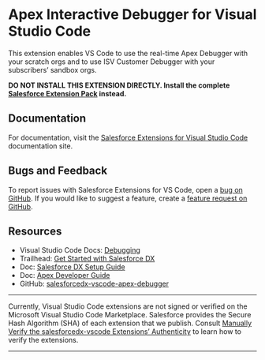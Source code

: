 # Apex Interactive Debugger for Visual Studio Code

This extension enables VS Code to use the real-time Apex Debugger with your scratch orgs and to use ISV Customer Debugger with your subscribers’ sandbox orgs.

**DO NOT INSTALL THIS EXTENSION DIRECTLY. Install the complete [Salesforce Extension Pack](https://marketplace.visualstudio.com/items?itemName=salesforce.salesforcedx-vscode) instead.**

## Documentation

For documentation, visit the [Salesforce Extensions for Visual Studio Code](https://developer.salesforce.com/tools/vscode) documentation site.

## Bugs and Feedback

To report issues with Salesforce Extensions for VS Code, open a [bug on GitHub](https://github.com/forcedotcom/salesforcedx-vscode/issues/new?template=Bug_report.md). If you would like to suggest a feature, create a [feature request on GitHub](https://github.com/forcedotcom/salesforcedx-vscode/issues/new?template=Feature_request.md).

## Resources

- Visual Studio Code Docs: [Debugging](https://code.visualstudio.com/docs/editor/debugging)
- Trailhead: [Get Started with Salesforce DX](https://trailhead.salesforce.com/trails/sfdx_get_started)
- Doc: [Salesforce DX Setup Guide](https://developer.salesforce.com/docs/atlas.en-us.sfdx_setup.meta/sfdx_setup)
- Doc: [Apex Developer Guide](https://developer.salesforce.com/docs/atlas.en-us.apexcode.meta/apexcode)
- GitHub: [salesforcedx-vscode-apex-debugger](https://github.com/forcedotcom/salesforcedx-vscode/tree/develop/packages/salesforcedx-vscode-apex-debugger)

---

Currently, Visual Studio Code extensions are not signed or verified on the Microsoft Visual Studio Code Marketplace. Salesforce provides the Secure Hash Algorithm (SHA) of each extension that we publish. Consult [Manually Verify the salesforcedx-vscode Extensions’ Authenticity](https://developer.salesforce.com/media/vscode/SHA256.md) to learn how to verify the extensions.

---
